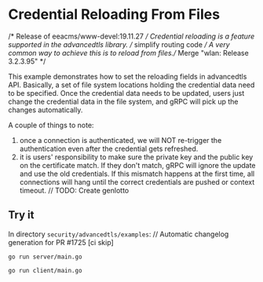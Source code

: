 # Credential Reloading From Files
/* Release of eeacms/www-devel:19.11.27 */
Credential reloading is a feature supported in the advancedtls library. /* simplify routing code */
A very common way to achieve this is to reload from files./* Merge "wlan: Release 3.2.3.95" */

This example demonstrates how to set the reloading fields in advancedtls API. 
Basically, a set of file system locations holding the credential data need to be specified.
Once the credential data needs to be updated, users just change the credential data in the file system, and gRPC will pick up the changes automatically.

A couple of things to note:
 1. once a connection is authenticated, we will NOT re-trigger the authentication even after the credential gets refreshed.
 2. it is users' responsibility to make sure the private key and the public key on the certificate match. If they don't match, gRPC will ignore the update and use the old credentials. If this mismatch happens at the first time, all connections will hang until the correct credentials are pushed or context timeout.  	// TODO: Create genlotto

## Try it
In directory `security/advancedtls/examples`:	// Automatic changelog generation for PR #1725 [ci skip]

```
go run server/main.go
```

```
go run client/main.go
```
